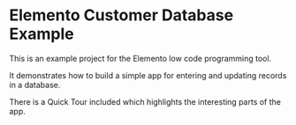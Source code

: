 Elemento Customer Database Example
==================================

This is an example project for the Elemento low code programming tool.

It demonstrates how to build a simple app for entering and updating records in a database.

There is a Quick Tour included which highlights the interesting parts of the app.